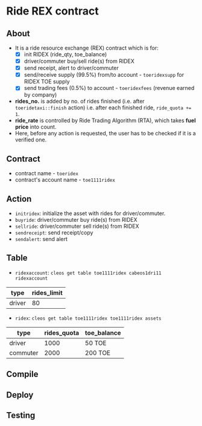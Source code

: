 # Ride REX contract
## About
* It is a ride resource exchange (REX) contract which is for: 
	- [x] init RIDEX (ride_qty, toe_balance)
	- [x] driver/commuter buy/sell ride(s) from RIDEX
	- [x] send receipt, alert to driver/commuter
	- [x] send/receive supply (99.5%) from/to account - `toeridexsupp` for RIDEX TOE supply
	- [x] send trading fees (0.5%) to account - `toeridexfees` (revenue earned by company)
* __rides_no.__ is added by no. of rides finished (i.e. after `toeridetaxi::finish` action) i.e. after each finished ride, `ride_quota += 1`.
* __ride_rate__ is controlled by Ride Trading Algorithm (RTA), which takes __fuel price__ into count.
* Here, before any action is requested, the user has to be checked if it is a verified one.

## Contract
* contract name - `toeridex`
* contract's account name - `toe1111ridex`

## Action
- `initridex`: initialize the asset with rides for driver/commuter.
- `buyride`:  driver/commuter buy ride(s) from RIDEX
- `sellride`: driver/commuter sell ride(s) from RIDEX
- `sendreceipt`: send receipt/copy
- `sendalert`: send alert

## Table
- `ridexaccount`: `cleos get table toe1111ridex cabeos1dri11 ridexaccount`

| type | rides_limit |
|------|-------------|
| driver | 80 |


- `ridex`: `cleos get table toe1111ridex toe1111ridex assets`

| type | rides_quota | toe_balance |
|------|------|----|
| driver | 1000 | 50 TOE |
| commuter | 2000 | 200 TOE |


## Compile
## Deploy
## Testing
